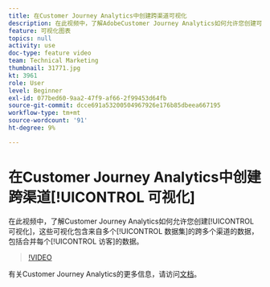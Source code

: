 ```yaml
---
title: 在Customer Journey Analytics中创建跨渠道可视化
description: 在此视频中，了解AdobeCustomer Journey Analytics如何允许您创建可视化图表，这些可视化图表包括来自跨多个渠道的多个数据集的数据，包括合并每位访客的数据。
feature: 可视化图表
topics: null
activity: use
doc-type: feature video
team: Technical Marketing
thumbnail: 31771.jpg
kt: 3961
role: User
level: Beginner
exl-id: 077bed60-9aa2-47f9-af66-2f99453d64fb
source-git-commit: dcce691a53200504967926e176b85dbeea667195
workflow-type: tm+mt
source-wordcount: '91'
ht-degree: 9%

---
```


# 在Customer Journey Analytics中创建跨渠道[!UICONTROL 可视化]

在此视频中，了解Customer Journey Analytics如何允许您创建[!UICONTROL 可视化]，这些可视化包含来自多个[!UICONTROL 数据集]的跨多个渠道的数据，包括合并每个[!UICONTROL 访客]的数据。

>[!VIDEO](https://video.tv.adobe.com/v/31771/?quality=12)

有关Customer Journey Analytics的更多信息，请访问[文档](https://docs.adobe.com/content/help/zh-Hans/analytics-platform/using/cja-landing.html)。
